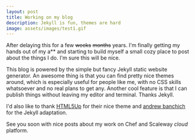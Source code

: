 ```yaml
---
layout: post
title: Working on my blog
description: Jekyll is fun, themes are hard
image: assets/images/test1.gif
---
```


After delaying this for a few ~~weeks~~ ~~months~~ years. I'm finally
getting my hands out of my a** and starting to build myself a small
cozy place to post about the things I do. I'm sure this will be nice.

This blog is powered by the simple but fancy Jekyll static website
generator. An awesome thing is that you can find pretty nice themes
around, which is especially useful for people like me, with no CSS
skills whatsoever and no real plans to get any. Another cool feature
is that I can publish things without leaving my editor and
terminal. Thanks Jekyll.

I'd also like to thank [HTML5Up](https://html5up.net/) for their nice
theme and [andrew banchich](https://github.com/andrewbanchich/) for
the Jekyll adaptation.

See you soon with nice posts about my work on Chef and Scaleway
<i>cloud</i> platform.

